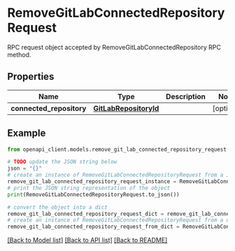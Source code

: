 # RemoveGitLabConnectedRepositoryRequest

RPC request object accepted by RemoveGitLabConnectedRepository RPC method.

## Properties

Name | Type | Description | Notes
------------ | ------------- | ------------- | -------------
**connected_repository** | [**GitLabRepositoryId**](GitLabRepositoryId.md) |  | [optional] 

## Example

```python
from openapi_client.models.remove_git_lab_connected_repository_request import RemoveGitLabConnectedRepositoryRequest

# TODO update the JSON string below
json = "{}"
# create an instance of RemoveGitLabConnectedRepositoryRequest from a JSON string
remove_git_lab_connected_repository_request_instance = RemoveGitLabConnectedRepositoryRequest.from_json(json)
# print the JSON string representation of the object
print(RemoveGitLabConnectedRepositoryRequest.to_json())

# convert the object into a dict
remove_git_lab_connected_repository_request_dict = remove_git_lab_connected_repository_request_instance.to_dict()
# create an instance of RemoveGitLabConnectedRepositoryRequest from a dict
remove_git_lab_connected_repository_request_from_dict = RemoveGitLabConnectedRepositoryRequest.from_dict(remove_git_lab_connected_repository_request_dict)
```
[[Back to Model list]](../README.md#documentation-for-models) [[Back to API list]](../README.md#documentation-for-api-endpoints) [[Back to README]](../README.md)


